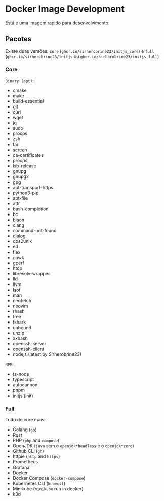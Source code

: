 # Docker Image Development

Está é uma imagem rapido para desenvolvimento.

## Pacotes

Existe duas versões: `core` (`ghcr.io/sirherobrine23/initjs_core`) e `full` (`ghcr.io/sirherobrine23/initjs` ou `ghcr.io/sirherobrine23/initjs_full`)

### Core

`Binary (apt)`:

- cmake
- make
- build-essential
- git
- curl
- wget
- jq
- sudo
- procps
- zsh
- tar
- screen
- ca-certificates
- procps
- lsb-release
- gnupg
- gnupg2
- gpg
- apt-transport-https
- python3-pip
- apt-file
- attr
- bash-completion
- bc
- bison
- clang
- command-not-found
- dialog
- dos2unix
- ed
- flex
- gawk
- gperf
- htop
- libresolv-wrapper
- lld
- llvm
- lsof
- man
- neofetch
- neovim
- rhash
- tree
- tshark
- unbound
- unzip
- xxhash
- openssh-server
- openssh-client
- nodejs (latest by Sirherobrine23)

`NPM`:

- ts-node
- typescript
- autocannon
- pnpm
- initjs (init)

### Full

Tudo do core mais:

- Golang (`go`)
- Rust
- PHP (`php` and `compose`)
- OpenJDK (`java` sem o `openjdk*headless` e o `openjdk*zero`)
- Github CLI (`gh`)
- httpie (`http` and `https`)
- Prometheus
- Grafana
- Docker
- Docker Compose (`docker-compose`)
- Kubernetes CLI (`kubectl`)
- Minikube (`minikube` run in docker)
- k3d